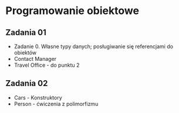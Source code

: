# Programowanie obiektowe
<h2>Zadania 01</h2>
<ul>
<li>Zadanie 0. Własne typy danych; posługiwanie się referencjami do obiektów</li>
  <li>Contact Manager</li>
  <li>Travel Office - do punktu 2</li>
</ul>
<h2>Zadania 02</h2>
<ul>
  <li>Cars - Konstruktory</li>
  <li>Person - ćwiczenia z polimorfizmu</li>
</ul>
